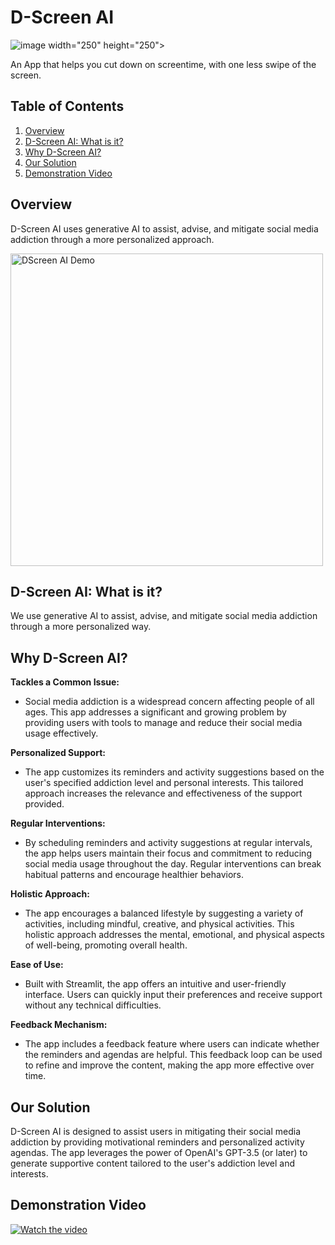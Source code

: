 # D-Screen AI

![image](https://github.com/marcrosario/D-Screen-AI/assets/163811834/cc38bc16-45b1-4a04-a1c1-c1aa452dec71) width="250" height="250">

An App that helps you cut down on screentime, with one less swipe of the screen.

## Table of Contents
1. [Overview](#overview)
2. [D-Screen AI: What is it?](#d-screen-ai-what-is-it)
3. [Why D-Screen AI?](#why-d-screen-ai)
4. [Our Solution](#our-solution)
5. [Demonstration Video](#demonstration-video)

## Overview
D-Screen AI uses generative AI to assist, advise, and mitigate social media addiction through a more personalized approach.

<img src="https://github.com/marcrosario/D-Screen-AI-Test/assets/163811834/03437bd7-48b8-4174-b236-fe95d5508101" alt="DScreen AI Demo" width="500">

## D-Screen AI: What is it?
We use generative AI to assist, advise, and mitigate social media addiction through a more personalized way.

## Why D-Screen AI?
**Tackles a Common Issue:**
- Social media addiction is a widespread concern affecting people of all ages. This app addresses a significant and growing problem by providing users with tools to manage and reduce their social media usage effectively.

**Personalized Support:**
- The app customizes its reminders and activity suggestions based on the user's specified addiction level and personal interests. This tailored approach increases the relevance and effectiveness of the support provided.

**Regular Interventions:**
- By scheduling reminders and activity suggestions at regular intervals, the app helps users maintain their focus and commitment to reducing social media usage throughout the day. Regular interventions can break habitual patterns and encourage healthier behaviors.

**Holistic Approach:**
- The app encourages a balanced lifestyle by suggesting a variety of activities, including mindful, creative, and physical activities. This holistic approach addresses the mental, emotional, and physical aspects of well-being, promoting overall health.

**Ease of Use:**
- Built with Streamlit, the app offers an intuitive and user-friendly interface. Users can quickly input their preferences and receive support without any technical difficulties.

**Feedback Mechanism:**
- The app includes a feedback feature where users can indicate whether the reminders and agendas are helpful. This feedback loop can be used to refine and improve the content, making the app more effective over time.

## Our Solution
D-Screen AI is designed to assist users in mitigating their social media addiction by providing motivational reminders and personalized activity agendas. The app leverages the power of OpenAI's GPT-3.5 (or later) to generate supportive content tailored to the user's addiction level and interests.

## Demonstration Video
[![Watch the video](https://img.youtube.com/vi/3fT6ckPJAsg/0.jpg)](https://youtu.be/3fT6ckPJAsg)


